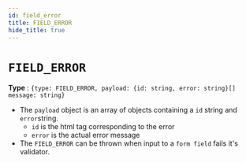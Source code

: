 ```yaml
---
id: field_error
title: FIELD_ERROR
hide_title: true
---
```


# ``FIELD_ERROR``
**Type** : ``{type: FIELD_ERROR, payload: {id: string, error: string}[] message: string}``
- The ``payload`` object is an array of objects containing a ``id`` string and ``error``string.
  - ``id`` is the html tag corresponding to the error
  - ``error`` is the actual error message
- The ``FIELD_ERROR`` can be thrown when input to a ``form field`` fails it's validator.